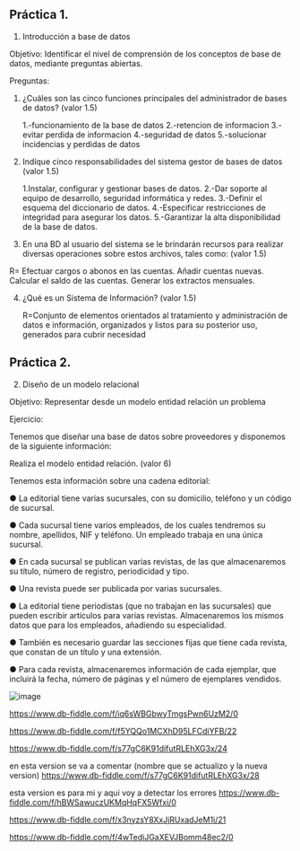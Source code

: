 ## Práctica 1.

1. Introducción a base de datos

Objetivo: Identificar el nivel de comprensión de los conceptos de base de datos,
mediante preguntas abiertas.
 
Preguntas:

1. ¿Cuáles son las cinco funciones principales del administrador de bases de datos?
(valor 1.5)

   1.-funcionamiento de la base de datos
   2.-retencion de informacion
   3.-evitar perdida de informacion
   4.-seguridad de datos
   5.-solucionar incidencias y perdidas de datos


2. Indíque cinco responsabilidades del sistema gestor de bases de datos (valor 1.5)

   1.Instalar, configurar y gestionar bases de datos.
   2.-Dar soporte al equipo de desarrollo, seguridad informática y redes.
   3.-Definir el esquema del diccionario de datos.
   4.-Especificar restricciones de integridad para asegurar los datos.
   5.-Garantizar la alta disponibilidad de la base de datos.


3. En una BD al usuario del sistema se le brindarán recursos para realizar diversas
operaciones sobre estos archivos, tales como: (valor 1.5)

R= Efectuar cargos o abonos en las cuentas.
   Añadir cuentas nuevas.
   Calcular el saldo de las cuentas.
   Generar los extractos mensuales.

4. ¿Qué es un Sistema de Información? (valor 1.5)

   R=Conjunto de elementos orientados al tratamiento y administración de datos e información, organizados y        listos para su posterior uso, generados para cubrir necesidad

## Práctica 2.

2. Diseño de un modelo relacional

Objetivo: Representar desde un modelo entidad relación un problema

Ejercicio:

Tenemos que diseñar una base de datos sobre proveedores y disponemos de la siguiente
información:

Realiza el modelo entidad relación. (valor 6)

Tenemos esta información sobre una cadena editorial:

● La editorial tiene varias sucursales, con su domicilio, teléfono y un código de
sucursal.

● Cada sucursal tiene varios empleados, de los cuales tendremos su nombre,
apellidos, NIF y teléfono. Un empleado trabaja en una única sucursal.

● En cada sucursal se publican varias revistas, de las que almacenaremos su título,
número de registro, periodicidad y tipo.

● Una revista puede ser publicada por varias sucursales.

● La editorial tiene periodistas (que no trabajan en las sucursales) que pueden
escribir artículos para varias revistas. Almacenaremos los mismos datos que para
los empleados, añadiendo su especialidad.

● También es necesario guardar las secciones fijas que tiene cada revista, que
constan de un título y una extensión.

● Para cada revista, almacenaremos información de cada ejemplar, que incluirá la
fecha, número de páginas y el número de ejemplares vendidos.


![image](https://user-images.githubusercontent.com/103137328/175107388-20637615-6ad3-48cf-9180-51ff97ad5bd3.png)

https://www.db-fiddle.com/f/iq6sWBGbwyTmgsPwn6UzM2/0

https://www.db-fiddle.com/f/f5YQQo1MCXhD95LFCdiYFB/22


https://www.db-fiddle.com/f/s77gC6K91difutRLEhXG3x/24

en esta version se va a comentar (nombre que se actualizo y la nueva version)
https://www.db-fiddle.com/f/s77gC6K91difutRLEhXG3x/28

esta version es para mi y aqui voy a detectar los errores
https://www.db-fiddle.com/f/hBWSawuczUKMqHqFX5Wfxi/0


https://www.db-fiddle.com/f/x3nyzsY8XxJjRUxadJeM1i/21

https://www.db-fiddle.com/f/4wTediJGaXEVJBomm48ec2/0
